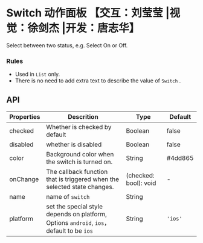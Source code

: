 # Switch 动作面板 【交互：刘莹莹 |视觉：徐剑杰 |开发：唐志华】

Select between two status, e.g. Select On or Off.

### Rules
- Used in `List` only.
- There is no need to add extra text to describe the value of `Switch` .

## API

Properties | Descrition | Type | Default
-----------|------------|------|--------
| checked    | Whether is checked by default    | Boolean       |   false  |
| disabled   | whether is disabled    | Boolean       |   false  |
| color | Background color when the switch is turned on. | String | #4dd865 |
| onChange   | The callback function that is triggered when the selected state changes. | (checked: bool): void |  -  |
| name | name of `switch`    | String   |      |
| platform |  set the special style depends on platform, Options  `android`, `ios`， default to be `ios` | String | `'ios'`|
